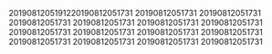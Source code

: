 2019081205191220190812051731
20190812051731
20190812051731
20190812051731
20190812051731
20190812051731
20190812051731
20190812051731
20190812051731
20190812051731
20190812051731
20190812051731
20190812051731
20190812051731
20190812051731
